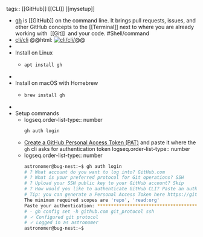 tags:: [[GitHub]] [[CLI]] [[mysetup]]

- [gh](https://github.com/cli/cli) is [[GitHub]] on the command line. It brings pull requests, issues, and other GitHub concepts to the [[Terminal]] next to where you are already working with  [[Git]]  and your code. #Shell/command
- [cli/cli](https://github.com/cli/cli/)
  @@html: <a href="https://github.com/cli/cli/"><img src="https://github-readme-stats-astronomer.vercel.app/api/pin/?username=cli&repo=cli&theme=tokyonight" alt="cli/cli/"/></a>@@
-
- Install on Linux
	- ```bash
	  apt install gh
	  ```
-
- Install on macOS with Homebrew
	- ```bash
	  brew install gh
	  ```
-
- Setup commands
	- logseq.order-list-type:: number
	  ```bash
	  gh auth login
	  ```
	- [Create a GitHub Personal Access Token (PAT)](https://docs.github.com/en/authentication/keeping-your-account-and-data-secure/managing-your-personal-access-tokens#creating-a-personal-access-token-classic) and paste it where the `gh` cli asks for authentication token
	  logseq.order-list-type:: number
	- logseq.order-list-type:: number
	  ```bash
	  astronomer@bug-nest:~$ gh auth login
	  # ? What account do you want to log into? GitHub.com
	  # ? What is your preferred protocol for Git operations? SSH
	  # ? Upload your SSH public key to your GitHub account? Skip
	  # ? How would you like to authenticate GitHub CLI? Paste an authentication token
	  # Tip: you can generate a Personal Access Token here https://github.com/settings/tokens
	  The minimum required scopes are 'repo', 'read:org'
	  Paste your authentication: ****************************************
	  # - gh config set -h github.com git_protocol ssh
	  # ✓ Configured git protocol
	  # ✓ Logged in as astronomer
	  astronomer@bug-nest:~$
	  ```